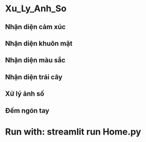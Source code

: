 # Xu_Ly_Anh_So

## Nhận diện cảm xúc
## Nhận diện khuôn mặt 
## Nhận diện màu sắc
## Nhận diện trái cây
## Xử lý ảnh số
## Đếm ngón tay

# Run with: streamlit run Home.py
